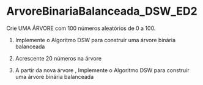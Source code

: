 # ArvoreBinariaBalanceada_DSW_ED2

Crie UMA ÁRVORE  com 100 números aleatórios de 0 a 100.

1) Implemente o Algoritmo DSW para construir uma árvore binária balanceada

2) Acrescente 20 números na árvore

3) A partir da nova árvore , Implemente o Algoritmo DSW para construir uma árvore binária balanceada
